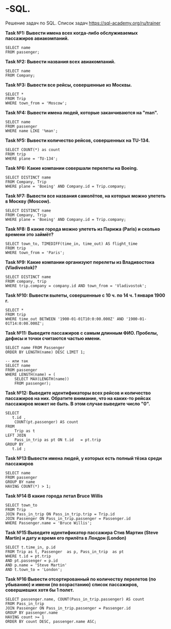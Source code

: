 # -SQL.
Решение задач по SQL. Список задач https://sql-academy.org/ru/trainer

<b>Task №1: Вывести имена всех когда-либо обслуживаемых пассажиров авиакомпаний.</b>
```
SELECT name
FROM passenger;
```
<b>Task №2: Вывести названия всеx авиакомпаний.</b>
```
SELECT name
FROM Company;
```
<b>Task №3: Вывести все рейсы, совершенные из Москвы.</b>

```
SELECT *
FROM Trip
WHERE town_from = 'Moscow';
```
<b>Task №4: Вывести имена людей, которые заканчиваются на "man".</b>
```
SELECT name
FROM passenger
WHERE name LIKE '%man';
```
<b>Task №5: Вывести количество рейсов, совершенных на TU-134.</b>
```
SELECT COUNT(*) as count
FROM trip
WHERE plane = 'TU-134';
```
<b>Task №6: Какие компании совершали перелеты на Boeing.</b>
```
SELECT DISTINCT name
FROM Company, Trip
WHERE plane = 'Boeing' AND Company.id = Trip.company;
```
<b>Task №7: Вывести все названия самолётов, на которых можно улететь в Москву (Moscow).</b>
```
SELECT DISTINCT name
FROM Company, Trip
WHERE plane = 'Boeing' AND Company.id = Trip.company;
```
<b>Task №8: В какие города можно улететь из Парижа (Paris) и сколько времени это займёт?</b>
```
SELECT town_to, TIMEDIFF(time_in, time_out) AS flight_time
FROM trip
WHERE town_from = 'Paris';
```
<b>Task №9: Какие компании организуют перелеты из Владивостока (Vladivostok)?</b>
```
SELECT DISTINCT name
FROM company, trip
WHERE trip.company = company.id AND town_from = 'Vladivostok';
```
<b>Task №10: Вывести вылеты, совершенные с 10 ч. по 14 ч. 1 января 1900 г.</b>
```
SELECT *
FROM trip
WHERE time_out BETWEEN '1900-01-01T10:0:00.000Z' AND '1900-01-01T14:0:00.000Z';
```
<b>Task №11: Выведите пассажиров с самым длинным ФИО. Пробелы, дефисы и точки считаются частью имени.</b>
```
SELECT name FROM Passenger
ORDER BY LENGTH(name) DESC LIMIT 1;

-- или так
SELECT name
FROM passenger
WHERE LENGTH(name) = (
    SELECT MAX(LENGTH(name))
    FROM passenger);
```
<b>Task №12: Выведите идентификаторы всех рейсов и количество пассажиров на них. Обратите внимание, что на каких-то рейсах пассажиров может не быть. В этом случае выведите число "0".</b>
```
SELECT  
   t.id , 
    COUNT(pt.passenger) AS count 
FROM  
    Trip as t 
LEFT JOIN  
    Pass_in_trip as pt ON t.id   = pt.trip 
GROUP BY  
   t.id ;
```
<b> Task №13:Вывести имена людей, у которых есть полный тёзка среди пассажиров</b>
```
SELECT name
FROM passenger
GROUP BY name
HAVING COUNT(*) > 1;
```
<b> Task №14:В какие города летал Bruce Willis</b>
```
SELECT town_to
FROM Trip
JOIN Pass_in_trip ON Pass_in_trip.trip = Trip.id
JOIN Passenger ON Pass_in_trip.passenger = Passenger.id
WHERE Passenger.name = 'Bruce Willis';
```

<b> Task №15:Выведите идентификатор пассажира Стив Мартин (Steve Martin) и дату и время его прилёта в Лондон (London)</b>
```
SELECT t.time_in, p.id
FROM Trip as t, Passenger  as p, Pass_in_trip  as pt
WHERE t.id = pt.trip
AND pt.passenger = p.id
AND p.name = 'Steve Martin'
AND t.town_to = 'London';
```
<b> Task №16:Вывести отсортированный по количеству перелетов (по убыванию) и имени (по возрастанию) список пассажиров, совершивших хотя бы 1 полет.</b>
```
SELECT passenger.name, COUNT(Pass_in_trip.passenger) AS count
FROM Pass_in_trip
JOIN Passenger ON Pass_in_trip.passenger = Passenger.id
GROUP BY passenger.name
HAVING count >= 1
ORDER BY count DESC, passenger.name ASC;
```
